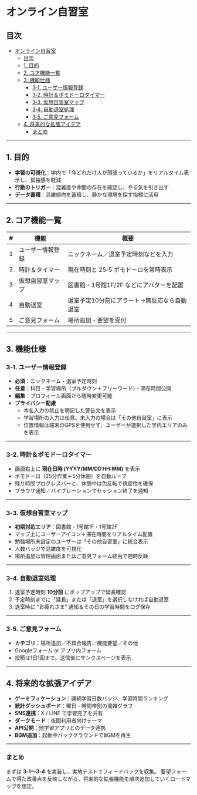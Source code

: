 # オンライン自習室

## 目次
- [オンライン自習室](#オンライン自習室)
  - [目次](#目次)
  - [1. 目的](#1-目的)
  - [2. コア機能一覧](#2-コア機能一覧)
  - [3. 機能仕様](#3-機能仕様)
    - [3‑1. ユーザー情報登録](#31-ユーザー情報登録)
    - [3‑2. 時計＆ポモドーロタイマー](#32-時計ポモドーロタイマー)
    - [3‑3. 仮想自習室マップ](#33-仮想自習室マップ)
    - [3‑4. 自動退室処理](#34-自動退室処理)
    - [3‑5. ご意見フォーム](#35-ご意見フォーム)
  - [4. 将来的な拡張アイデア](#4-将来的な拡張アイデア)
    - [まとめ](#まとめ)
---

## 1. 目的
- **学習の可視化**：学内で「今どれだけ人が頑張っているか」をリアルタイム表示し、孤独感を軽減
- **行動のトリガー**：混雑度や仲間の存在を確認し、やる気を引き出す
- **データ蓄積**：混雑傾向を蓄積し、静かな環境を探す指標に活用

---

## 2. コア機能一覧

| # | 機能 | 概要 |
|---|------|------|
| 1 | ユーザー情報登録 | ニックネーム／退室予定時刻などを入力 |
| 2 | 時計＆タイマー | 現在時刻と 25‑5 ポモドーロを常時表示 |
| 3 | 仮想自習室マップ | 図書館・1号館1F/2F などにアバターを配置 |
| 4 | 自動退室 | 退室予定10分前にアラート→無反応なら自動退室 |
| 5 | ご意見フォーム | 場所追加・要望を受付 |

---

## 3. 機能仕様

### 3‑1. ユーザー情報登録
- **必須**：ニックネーム・退室予定時刻
- **任意**：科目・学習場所（プルダウン＋フリーワード）・滞在時間公開
- **編集**：プロフィール画面から随時変更可能
- **プライバシー配慮**
  - 本名入力の禁止を明記した警告文を表示
  - 学習場所の入力は任意。未入力の場合は「その他自習室」に表示
  - 位置情報は端末のGPSを使用せず、ユーザーが選択した学内エリアのみを表示

---

### 3‑2. 時計＆ポモドーロタイマー
- 画面右上に **現在日時 (YYYY/MM/DD HH:MM)** を表示
- ポモドーロ（25分作業＋5分休憩）を自動ループ
- 残り時間プログレスバーと、休憩中は色反転で視認性を確保
- ブラウザ通知／バイブレーションでセッション終了を通知

---

### 3‑3. 仮想自習室マップ
- **初期対応エリア**：図書館・1号館1F・1号館2F
- マップ上にユーザーアイコン＋滞在時間をリアルタイム配置
- 勉強場所未設定のユーザーは「その他自習室」に統合表示
- 人数バッジで混雑度を可視化
- 場所追加は管理画面またはご意見フォーム経由で随時反映

---

### 3‑4. 自動退室処理
1. 退室予定時刻 **10分前** にポップアップで延長確認
2. 予定時刻までに「延長」または「退室」を選択しなければ自動退室
3. 退室時に “お疲れさま” 通知＆その日の学習時間をログ保存

---

### 3‑5. ご意見フォーム
- **カテゴリ**：場所追加／不具合報告／機能要望／その他
- Googleフォーム or アプリ内フォーム
- 投稿は1日1回まで。送信後にサンクスページを表示

---

## 4. 将来的な拡張アイデア
- **ゲーミフィケーション**：連続学習日数バッジ、学習時間ランキング
- **統計ダッシュボード**：曜日・時間帯別の混雑グラフ
- **SNS連携**：X / LINE で学習完了を共有
- **ダークモード**：夜間利用者向けテーマ
- **API公開**：他学習アプリとのデータ連携
- **BGM追加**：起動中バックグラウンドでBGMを再生

---

### まとめ
まずは **3‑1〜3‑4** を実装し、実地テストでフィードバックを収集。
要望フォームで得た改善点を反映しながら、将来的な拡張機能を順次追加していくロードマップを想定。
